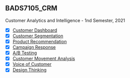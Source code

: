 ## BADS7105_CRM
Customer Analytics and Intelligence - 1nd Semester, 2021

- [x] [Customer Dashboard](./01_CustomerDashboard)
- [x] [Customer Segmentation](./02_CustomerSegment) 
- [x] [Product Recommendation](./03_ProductRecommendation) 
- [x] [Campaign Response](./04_CampaignResponse) 
- [x] [A/B Testing](./05_AB_Testing) 
- [x] [Customer Movement Analysis](./06_Customer_Movement_Analysis) 
- [x] [Voice of Customer](./07_Voice_of_Customer) 
- [x] [Design Thinking](./08_DesignThinking)

